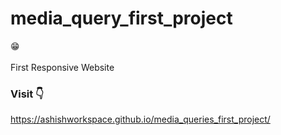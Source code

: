 # media_query_first_project
😁</br></br>
First Responsive Website</br>
### Visit 👇
https://ashishworkspace.github.io/media_queries_first_project/
